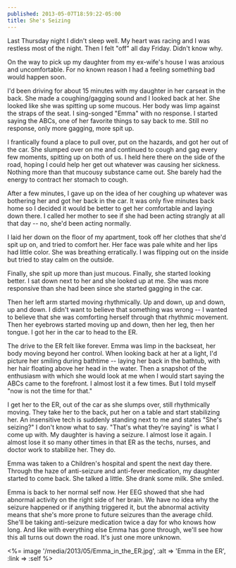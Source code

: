 ```yaml
---
published: 2013-05-07T18:59:22-05:00
title: She's Seizing
---
```

Last Thursday night I didn't sleep well. My heart was racing and I was restless most of the night. Then I felt "off" all day Friday. Didn't know why.

On the way to pick up my daughter from my ex-wife's house I was anxious and uncomfortable. For no known reason I had a feeling something bad would happen soon.

I'd been driving for about 15 minutes with my daughter in her carseat in the back. She made a coughing/gagging sound and I looked back at her. She looked like she was spitting up some mucous. Her body was limp against the straps of the seat. I sing-songed "Emma" with no response. I started saying the ABCs, one of her favorite things to say back to me. Still no response, only more gagging, more spit up.

I frantically found a place to pull over, put on the hazards, and got her out of the car. She slumped over on me and continued to cough and gag every few moments, spitting up on both of us. I held here there on the side of the road, hoping I could help her get out whatever was causing her sickness. Nothing more than that mucousy substance came out. She barely had the energy to contract her stomach to cough.

After a few minutes, I gave up on the idea of her coughing up whatever was bothering her and got her back in the car. It was only five minutes back home so I decided it would be better to get her comfortable and laying down there. I called her mother to see if she had been acting strangly at all that day -- no, she'd been acting normally.

I laid her down on the floor of my apartment, took off her clothes that she'd spit up on, and tried to comfort her. Her face was pale white and her lips had little color. She was breathing erratically. I was flipping out on the inside but tried to stay calm on the outside.

Finally, she spit up more than just mucous. Finally, she started looking better. I sat down next to her and she looked up at me. She was more responsive than she had been since she started gagging in the car.

Then her left arm started moving rhythmically. Up and down, up and down, up and down. I didn't want to believe that something was wrong -- I wanted to believe that she was comforting herself through that rhythmic movement. Then her eyebrows started moving up and down, then her leg, then her tongue. I got her in the car to head to the ER.

The drive to the ER felt like forever. Emma was limp in the backseat, her body moving beyond her control. When looking back at her at a light, I'd picture her smiling during bathtime -- laying her back in the bathtub, with her hair floating above her head in the water. Then a snapshot of the enthusiasm with which she would look at me when I would start saying the ABCs came to the forefront. I almost lost it a few times. But I told myself "now is not the time for that."

I get her to the ER, out of the car as she slumps over, still rhythmically moving. They take her to the back, put her on a table and start stabilizing her. An insensitive tech is suddenly standing next to me and states "She's seizing?" I don't know what to say. "That's what they're saying" is what I come up with. My daughter is having a seizure. I almost lose it again. I almost lose it so many other times in that ER as the techs, nurses, and doctor work to stabilize her. They do.

Emma was taken to a Children's hospital and spent the next day there. Through the haze of anti-seizure and anti-fever medication, my daughter started to come back. She talked a little. She drank some milk. She smiled.

Emma is back to her normal self now. Her EEG showed that she had abnormal activity on the right side of her brain. We have no idea why the seizure happened or if anything triggered it, but the abnormal activity means that she's more prone to future seizures than the average child. She'll be taking anti-seizure medication twice a day for who knows how long. And like with everything else Emma has gone through, we'll see how this all turns out down the road. It's just one more unknown.

<%= image '/media/2013/05/Emma_in_the_ER.jpg', :alt => 'Emma in the ER', :link => :self %>
